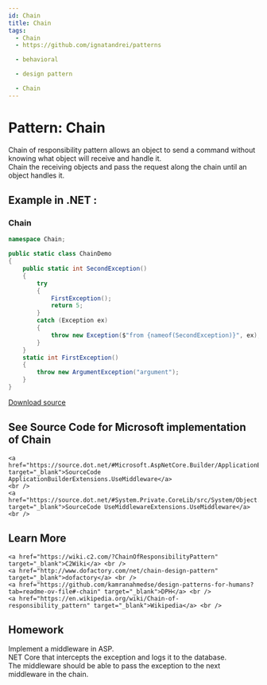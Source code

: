 ```yaml
---
id: Chain
title: Chain
tags:
  - Chain
  - https://github.com/ignatandrei/patterns

  - behavioral

  - design pattern

  - Chain
---
```


# Pattern:  Chain

Chain of responsibility pattern allows an object to send a command without knowing what object will receive and handle it.    <br />
Chain the receiving objects and pass the request along the chain until an object handles it.    <br />

## Example in .NET : 


###  Chain
```csharp showLineNumbers title="Chain example for Pattern Chain"
namespace Chain;

public static class ChainDemo
{
    public static int SecondException()
    {
        try
        {
            FirstException();
            return 5;
        }
        catch (Exception ex)
        {
            throw new Exception($"from {nameof(SecondException)}", ex);
        }
    }
    static int FirstException()
    {
        throw new ArgumentException("argument");
    }
}

```


[Download source](/zipSourceCodes/chain.zip)



## See Source Code for Microsoft implementation of Chain

    <a href="https://source.dot.net/#Microsoft.AspNetCore.Builder/ApplicationBuilderExtensions.cs" target="_blank">SourceCode ApplicationBuilderExtensions.UseMiddleware</a>
    <br />
    <a href="https://source.dot.net/#System.Private.CoreLib/src/System/Object.CoreCLR.cs" target="_blank">SourceCode UseMiddlewareExtensions.UseMiddleware</a>
    <br />


## Learn More

    <a href="https://wiki.c2.com/?ChainOfResponsibilityPattern" target="_blank">C2Wiki</a> <br />
    <a href="http://www.dofactory.com/net/chain-design-pattern" target="_blank">dofactory</a> <br />
    <a href="https://github.com/kamranahmedse/design-patterns-for-humans?tab=readme-ov-file#-chain" target="_blank">DPH</a> <br />
    <a href="https://en.wikipedia.org/wiki/Chain-of-responsibility_pattern" target="_blank">Wikipedia</a> <br />


## Homework


Implement a middleware in ASP.    <br />
NET Core that intercepts the exception and logs it to the database.    <br />
The middleware should be able to pass the exception to the next middleware in the chain.    <br />



